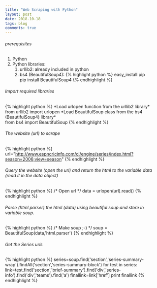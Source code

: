 ```yaml
---
title: "Web Scraping with Python"
layout: post
date: 2018-10-18
tags: blog
comments: true
---
```


###### prerequisites
1. Python
2. Python libraries: 
	1. urllib2: already included in python
	2. bs4 (BeautifulSoup4): 
	{% highlight python %}
	 	easy_install pip  
		pip install BeautifulSoup4
	{% endhighlight %}


###### Import required libraries
{% highlight python %}
\*Load urlopen function from the urllib2 library*\
from urllib2 import urlopen
\*Load BeautifulSoup class from the bs4 (BeautifulSoup4) library*\
from bs4 import BeautifulSoup
{% endhighlight %}

###### The website (url) to scrape
{% highlight python %}
url="http://www.espncricinfo.com/ci/engine/series/index.html?season=2006;view=season"
{% endhighlight %}

###### Query the website (open the url) and return the html to the variable data (read it in the data object)
{% highlight python %}
/* Open url */
data = urlopen(url).read()
{% endhighlight %}

###### Parse (html.parser) the html (data) using beautiful soup and store in variable soup. 
{% highlight python %}
/* Make soup ;-) */
soup = BeautifulSoup(data,'html.parser')
{% endhighlight %}


###### Get the Series urls
{% highlight python %}
series=soup.find('section','series-summary-wrap').findAll('section','series-summary-block')
for test in series:
    link=test.find('section','brief-summary').find('div','series-info').find('div','teams').find('a')
    finallink=link['href']
    print finallink
{% endhighlight %}